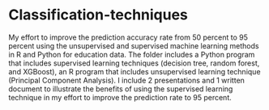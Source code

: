 # Classification-techniques
My effort to improve the prediction accuracy rate from 50 percent to 95 percent using the unsupervised and supervised machine learning methods in R and Python for education data.
The folder includes a Python program that includes supervised learning techniques (decision tree, random forest, and XGBoost), an R program that includes unsupervised learning technique (Principal Component Analysis). I include 2 presentations and 1 written document to illustrate the benefits of using the supervised learning technique in my effort to improve the prediction rate to 95 percent.
